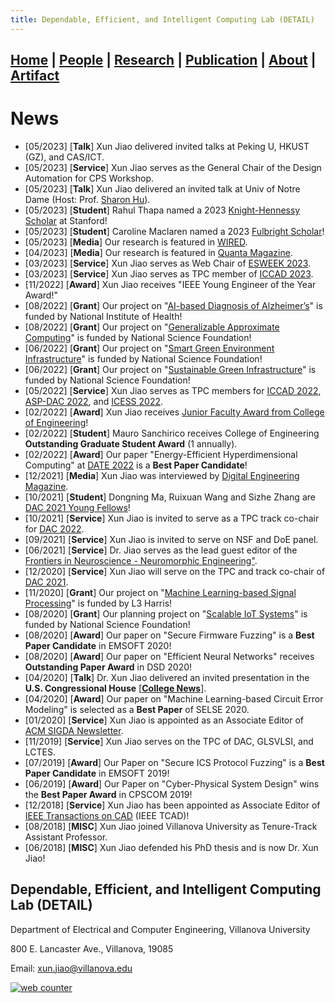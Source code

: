 ```yaml
---
title: Dependable, Efficient, and Intelligent Computing Lab (DETAIL)
---
```

## [**Home**](./) | [People](./people) | [Research](./research) | [Publication](./publication) | [About](./about) | [Artifact](./artifact)

# News 
* [05/2023] [**Talk**] Xun Jiao delivered invited talks at Peking U, HKUST (GZ), and CAS/ICT.
* [05/2023] [**Service**] Xun Jiao serves as the General Chair of the Design Automation for CPS Workshop.
* [05/2023] [**Talk**] Xun Jiao delivered an invited talk at Univ of Notre Dame (Host: Prof. [Sharon Hu](https://sites.nd.edu/xsharon-hu/)).
* [05/2023] [**Student**] Rahul Thapa named a 2023 [Knight-Hennessy Scholar](https://www1.villanova.edu/university/media/press-releases/2023/2023-knight-hennessy.html) at Stanford!
* [05/2023] [**Student**] Caroline Maclaren named a 2023 [Fulbright Scholar](https://www1.villanova.edu/university/media/press-releases/2023/fulbright-grants.html)!
* [05/2023] [**Media**] Our research is featured in [WIRED](https://www.wired.com/story/hyperdimensional-computing-reimagines-artificial-intelligence/).
* [04/2023] [**Media**] Our research is featured in [Quanta Magazine](https://www.quantamagazine.org/a-new-approach-to-computation-reimagines-artificial-intelligence-20230413/). 
* [03/2023] [**Service**] Xun Jiao serves as Web Chair of [ESWEEK 2023](https://esweek.org).
* [03/2023] [**Service**] Xun Jiao serves as TPC member of [ICCAD 2023](https://iccad.com).
* [11/2022] [**Award**] Xun Jiao receives "IEEE Young Engineer of the Year Award!"
* [08/2022] [**Grant**] Our project on "[AI-based Diagnosis of Alzheimer’s](https://reporter.nih.gov/search/T7r_s80tVUWcSrCg0doxWA/project-details/10438005)" is funded by National Institute of Health! 
* [08/2022] [**Grant**] Our project on "[Generalizable Approximate Computing](https://www.nsf.gov/awardsearch/showAward?AWD_ID=2202310&HistoricalAwards=false)" is funded by National Science Foundation! 
* [06/2022] [**Grant**] Our project on "[Smart Green Environment Infrastructure](https://www.nsf.gov/awardsearch/showAward?AWD_ID=2152834&HistoricalAwards=false)" is funded by National Science Foundation!
* [06/2022] [**Grant**] Our project on "[Sustainable Green Infrastructure](https://www.nsf.gov/awardsearch/showAward?AWD_ID=2228035&HistoricalAwards=false)" is funded by National Science Foundation! 
* [05/2022] [**Service**] Xun Jiao serves as TPC members for [ICCAD 2022](https://iccad.com), [ASP-DAC 2022](https://www.aspdac.com/aspdac2023/), and [ICESS 2022](http://www.ieee-cybermatics.org/2022/icess/).
* [02/2022] [**Award**] Xun Jiao receives [Junior Faculty Award from College of Engineering](https://www1.villanova.edu/villanova/engineering/newsevents/newsarchives/2022/faculty-research/career-development-award.html)!
* [02/2022] [**Student**] Mauro Sanchirico receives College of Engineering **Outstanding Graduate Student Award** (1 annually). 
* [02/2022] [**Award**] Our paper "Energy-Efficient Hyperdimensional Computing" at [DATE 2022](https://www.date-conference.com/programme#:~:text=ENERGY%2DEFFICIENT%20BRAIN%2DINSPIRED%20HYPERDIMENSIONAL%20COMPUTING%20USING%20VOLTAGE%20SCALING) is a **Best Paper Candidate**!
* [12/2021] [**Media**] Xun Jiao was interviewed by [Digital Engineering Magazine](https://www.digitalengineering247.com/article/the-coming-of-age-of-ai-and-machine-learning-in-design/fea).  
* [10/2021] [**Student**] Dongning Ma, Ruixuan Wang and Sizhe Zhang are [DAC 2021 Young Fellows](https://www.dac.com/Attend/Students-Scholarships/Young-Student-Fellow-Program)! 
* [10/2021] [**Service**] Xun Jiao is invited to serve as a TPC track co-chair for [DAC 2022](https://www.dac.com). 
* [09/2021] [**Service**] Xun Jiao is invited to serve on NSF and DoE panel.  
* [06/2021] [**Service**] Dr. Jiao serves as the lead guest editor of the [Frontiers in Neuroscience - Neuromorphic Engineering"](https://www.frontiersin.org/research-topics/22893/brain-inspired-hyperdimensional-computing-algorithms-models-and-architectures).  
* [12/2020] [**Service**]  Xun Jiao will serve on the TPC and track co-chair of [DAC 2021](https://www.dac.com). 
* [11/2020] [**Grant**] Our project on "[Machine Learning-based Signal Processing](https://www1.villanova.edu/content/villanova/engineering/newsevents/newsarchives/2020/faculty-research/CAC-industry-contract.html)" is funded by L3 Harris! 
* [08/2020] [**Grant**] Our planning project on "[Scalable IoT Systems](https://www.nsf.gov/awardsearch/showAward?AWD_ID=2028889&HistoricalAwards=false)" is funded by National Science Foundation!
* [08/2020] [**Award**] Our paper on "Secure Firmware Fuzzing" is a **Best Paper Candidate** in EMSOFT 2020!
* [08/2020] [**Award**] Our paper on "Efficient Neural Networks" receives **Outstanding Paper Award** in DSD 2020!
* [04/2020] [**Talk**] Dr. Xun Jiao delivered an invited presentation in the **U.S. Congressional House** [[**College News**]](https://www1.villanova.edu/villanova/engineering/newsevents/newsarchives/2020/faculty-research/Sudler-Blockchain.html).
* [04/2020] [**Award**] Our paper on "Machine Learning-based Circuit Error Modeling" is selected as a **Best Paper** of SELSE 2020.  
* [01/2020] [**Service**] Xun Jiao is appointed as an Associate Editor of [ACM SIGDA Newsletter](https://www.sigda.org/publications/newsletter/).
* [11/2019] [**Service**] Xun Jiao serves on the TPC of DAC, GLSVLSI, and LCTES. 
* [07/2019] [**Award**] Our Paper on "Secure ICS Protocol Fuzzing" is a **Best Paper Candidate** in EMSOFT 2019!
* [06/2019] [**Award**] Our Paper on "Cyber-Physical System Design" wins the **Best Paper Award** in CPSCOM 2019!
* [12/2018] [**Service**] Xun Jiao has been appointed as Associate Editor of [IEEE Transactions on CAD](https://ieee-ceda.org/publication/tcad-publication/committee/tcad-editorial-board) (IEEE TCAD)!
* [08/2018] [**MISC**] Xun Jiao joined Villanova University as Tenure-Track Assistant Professor. 
* [06/2018] [**MISC**] Xun Jiao defended his PhD thesis and is now Dr. Xun Jiao! 
  
## Dependable, Efficient, and Intelligent Computing Lab (DETAIL)
Department of Electrical and Computer Engineering, Villanova University

800 E. Lancaster Ave., Villanova, 19085

Email: xun.jiao@villanova.edu

<a href="https://www.hitwebcounter.com" target="_blank">
<img src="https://hitwebcounter.com/counter/counter.php?page=8058682&style=0001&nbdigits=5&type=page&initCount=0" title="Free Counter" Alt="web counter"   border="0" /></a> 
